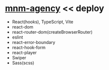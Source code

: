 # [mnm-agency](https://mnm-ts.netlify.app/) << deploy

- React(hooks), TypeScript, Vite
- react-dom
- react-router-dom(createBrowserRouter)
- eslint
- react-error-boundary
- react-hook-form
- react-player
- Swiper
- Sass(scss)

